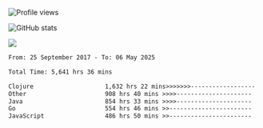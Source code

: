 ![Profile views](https://komarev.com/ghpvc/?username=liuchong)

![GitHub stats](https://github-readme-stats.vercel.app/api?username=liuchong&show_icons=true)

<img src="https://cr-skills-chart-widget.azurewebsites.net/api/api?username=liuchong&skills=Java,JavaScript,Python,Go,Rust,Zig&show-other-skills=true"/>

<!--START_SECTION:waka-->

```txt
From: 25 September 2017 - To: 06 May 2025

Total Time: 5,641 hrs 36 mins

Clojure                    1,632 hrs 22 mins>>>>>>>------------------   28.93 %
Other                      908 hrs 40 mins >>>>---------------------   16.11 %
Java                       854 hrs 33 mins >>>>---------------------   15.15 %
Go                         554 hrs 46 mins >>-----------------------   09.83 %
JavaScript                 486 hrs 50 mins >>-----------------------   08.63 %
```

<!--END_SECTION:waka-->

